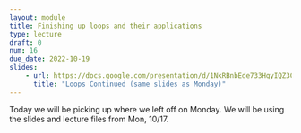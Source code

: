 ```yaml
---
layout: module
title: Finishing up loops and their applications
type: lecture
draft: 0
num: 16
due_date: 2022-10-19
slides:
    - url: https://docs.google.com/presentation/d/1NkRBnbEde733HqyIQZ3C5Kob2biMnwSr9quz9vmVHNU/edit?usp=sharing
      title: "Loops Continued (same slides as Monday)"
---
```


Today we will be picking up where we left off on Monday. We will be using the slides and lecture files from Mon, 10/17.